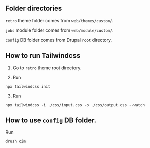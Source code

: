 ## Folder directories

`retro` theme folder comes from `web/themes/custom/`.

`jobs` module folder comes from `web/module/custom/`.

`config` DB folder comes from Drupal `root` directory.

## How to run Tailwindcss

1. Go to `retro` theme root directory.

2. Run 
```
npx tailwindcss init
```
3. Run
```
npx tailwindcss -i ./css/input.css -o ./css/output.css --watch
```

## How to use `config` DB folder.
Run
```
drush cim
```